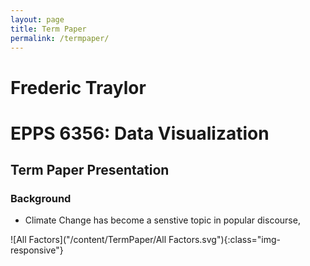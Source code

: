 ```yaml
---
layout: page
title: Term Paper
permalink: /termpaper/
---
```


# Frederic Traylor
# EPPS 6356: Data Visualization

## Term Paper Presentation
### Background
* Climate Change has become a senstive topic in popular discourse, 


![All Factors]("/content/TermPaper/All Factors.svg"){:class="img-responsive"}

